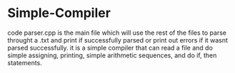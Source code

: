 # Simple-Compiler
code parser.cpp is the main file which will use the rest of the files to parse throught a .txt  and print if successfully parsed or print out errors if it wasnt parsed successfully. 
it is a simple compiler that can read a file and do simple assigning, printing, simple arithmetic sequences, and do if, then statements.
